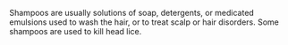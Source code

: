 Shampoos are usually solutions of soap, detergents, or medicated emulsions used to wash the hair, or to treat scalp or hair disorders. Some shampoos are used to kill head lice.

